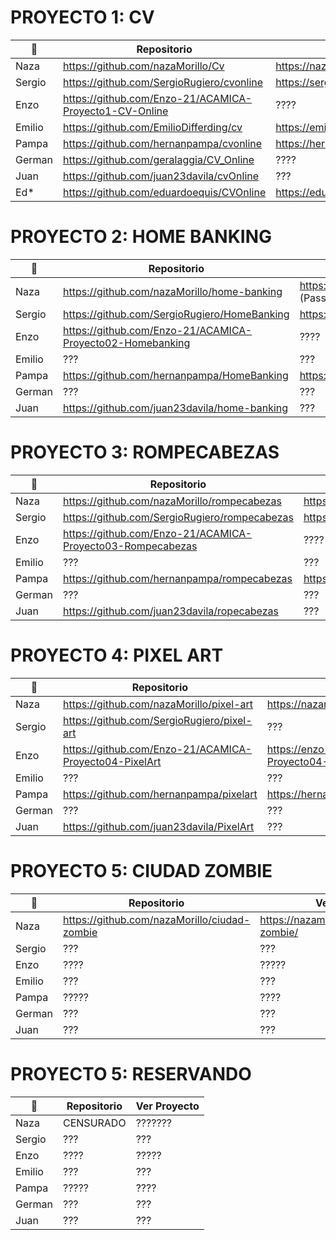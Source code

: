 # PROYECTO 1: CV

👤 | Repositorio | Ver Proyecto 
------------ | ------------- | -------------
Naza | https://github.com/nazaMorillo/Cv | https://nazamorillo.github.io/Cv/
Sergio | https://github.com/SergioRugiero/cvonline | https://sergiorugiero.github.io/cvonline/
Enzo | https://github.com/Enzo-21/ACAMICA-Proyecto1-CV-Online | ????
Emilio | https://github.com/EmilioDifferding/cv | https://emiliodifferding.github.io/cv/
Pampa | https://github.com/hernanpampa/cvonline | https://hernanpampa.github.io/cvonline/
German | https://github.com/geralaggia/CV_Online | ????
Juan | https://github.com/juan23davila/cvOnline | ???
Ed* | https://github.com/eduardoequis/CVOnline | https://eduardoequis.github.io/CVOnline/

# PROYECTO 2: HOME BANKING

👤 | Repositorio | Ver Proyecto 
------------ | ------------- | -------------
Naza | https://github.com/nazaMorillo/home-banking| https://nazamorillo.github.io/home-banking/ (Password: 4321)
Sergio | https://github.com/SergioRugiero/HomeBanking | https://sergiorugiero.github.io/HomeBanking/
Enzo | https://github.com/Enzo-21/ACAMICA-Proyecto02-Homebanking | ????
Emilio | ??? | ???
Pampa | https://github.com/hernanpampa/HomeBanking | https://hernanpampa.github.io/HomeBanking/
German | ??? | ???
Juan | https://github.com/juan23davila/home-banking | ???

# PROYECTO 3: ROMPECABEZAS

👤 | Repositorio | Ver Proyecto 
------------ | ------------- | -------------
Naza | https://github.com/nazaMorillo/rompecabezas | https://nazamorillo.github.io/rompecabezas/
Sergio | https://github.com/SergioRugiero/rompecabezas | https://sergiorugiero.github.io/rompecabezas/
Enzo | https://github.com/Enzo-21/ACAMICA-Proyecto03-Rompecabezas | ????
Emilio | ??? | ???
Pampa | https://github.com/hernanpampa/rompecabezas | https://hernanpampa.github.io/rompecabezas/juego.html
German | ??? | ???
Juan | https://github.com/juan23davila/ropecabezas| ???

# PROYECTO 4: PIXEL ART

👤 | Repositorio | Ver Proyecto 
------------ | ------------- | -------------
Naza | https://github.com/nazaMorillo/pixel-art | https://nazamorillo.github.io/pixel-art/
Sergio | https://github.com/SergioRugiero/pixel-art | ???
Enzo | https://github.com/Enzo-21/ACAMICA-Proyecto04-PixelArt | https://enzo-21.github.io/ACAMICA-Proyecto04-PixelArt/ 
Emilio | ??? | ???
Pampa | https://github.com/hernanpampa/pixelart | https://hernanpampa.github.io/pixelart/
German | ??? | ???
Juan | https://github.com/juan23davila/PixelArt | ???


# PROYECTO 5: CIUDAD ZOMBIE

👤 | Repositorio | Ver Proyecto 
------------ | ------------- | -------------
Naza | https://github.com/nazaMorillo/ciudad-zombie | https://nazamorillo.github.io/ciudad-zombie/
Sergio | ??? | ???
Enzo | ???? | ?????
Emilio | ??? | ???
Pampa | ????? | ????
German | ??? | ???
Juan | ??? | ???

# PROYECTO 5: RESERVANDO

👤 | Repositorio | Ver Proyecto 
------------ | ------------- | -------------
Naza | CENSURADO | ???????
Sergio | ??? | ???
Enzo | ???? | ?????
Emilio | ??? | ???
Pampa | ????? | ????
German | ??? | ???
Juan | ??? | ???
